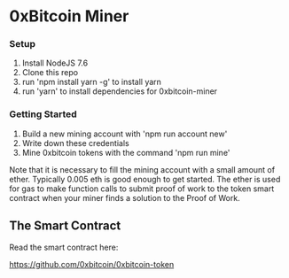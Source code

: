 
# 0xBitcoin Miner

### Setup
1. Install NodeJS 7.6
2. Clone this repo
3. run 'npm install yarn -g' to install yarn
4. run 'yarn' to install dependencies for 0xbitcoin-miner


### Getting Started
1. Build a new mining account with 'npm run account new'
2. Write down these credentials
3. Mine 0xbitcoin tokens with the command 'npm run mine'

Note that it is necessary to fill the mining account with a small amount of ether.  Typically 0.005 eth is good enough to get started.  The ether is used for gas to make function calls to submit proof of work to the token smart contract when your miner finds a solution to the Proof of Work.

## The Smart Contract 
Read the smart contract here: 

https://github.com/0xbitcoin/0xbitcoin-token
